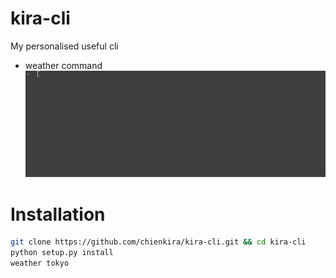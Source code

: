 # kira-cli
My personalised useful cli 

* weather command
![](https://github.com/chienkira/kira-cli/blob/master/kira-cli-weather-demo.gif)

# Installation

```bash
git clone https://github.com/chienkira/kira-cli.git && cd kira-cli
python setup.py install
weather tokyo
```
